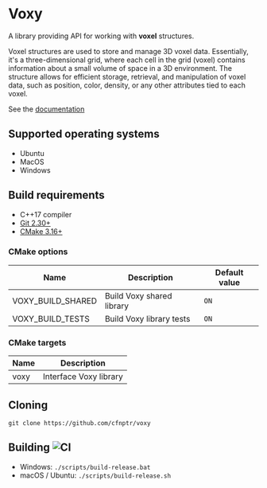 # Voxy

A library providing API for working with **voxel** structures.

Voxel structures are used to store and manage 3D voxel data. Essentially, it's a three-dimensional grid, 
where each cell in the grid (voxel) contains information about a small volume of space in a 3D environment. 
The structure allows for efficient storage, retrieval, and manipulation of voxel data, such as position, 
color, density, or any other attributes tied to each voxel.

See the [documentation](https://cfnptr.github.io/voxy)

## Supported operating systems

* Ubuntu
* MacOS
* Windows

## Build requirements

* C++17 compiler
* [Git 2.30+](https://git-scm.com/)
* [CMake 3.16+](https://cmake.org/)

### CMake options

| Name                | Description                | Default value |
|---------------------|----------------------------|---------------|
| VOXY_BUILD_SHARED   | Build Voxy shared library  | `ON`          |
| VOXY_BUILD_TESTS    | Build Voxy library tests   | `ON`          |

### CMake targets

| Name        | Description            |
|-------------|------------------------|
| voxy        | Interface Voxy library |

## Cloning

```
git clone https://github.com/cfnptr/voxy
```

## Building ![CI](https://github.com/cfnptr/ecsm/actions/workflows/cmake.yml/badge.svg)

* Windows: ```./scripts/build-release.bat```
* macOS / Ubuntu: ```./scripts/build-release.sh```